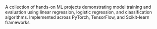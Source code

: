 A collection of hands-on ML projects demonstrating model training and evaluation using linear regression, logistic regression, and classification algorithms. Implemented across PyTorch, TensorFlow, and Scikit-learn frameworks
